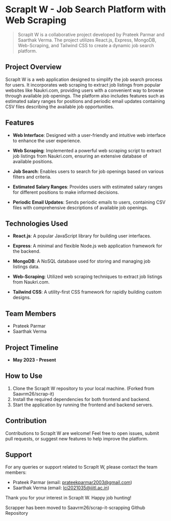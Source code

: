 # ScrapIt W - Job Search Platform with Web Scraping

> ScrapIt W is a collaborative project developed by Prateek Parmar and Saarthak Verma. The project utilizes React.js, Express, MongoDB, Web-Scraping, and Tailwind CSS to create a dynamic job search platform.

## Project Overview

ScrapIt W is a web application designed to simplify the job search process for users. It incorporates web scraping to extract job listings from popular websites like Naukri.com, providing users with a convenient way to browse through available job openings. The platform also includes features such as estimated salary ranges for positions and periodic email updates containing CSV files describing the available job opportunities.

## Features

- **Web Interface**: Designed with a user-friendly and intuitive web interface to enhance the user experience.

- **Web Scraping**: Implemented a powerful web scraping script to extract job listings from Naukri.com, ensuring an extensive database of available positions.

- **Job Search**: Enables users to search for job openings based on various filters and criteria.

- **Estimated Salary Ranges**: Provides users with estimated salary ranges for different positions to make informed decisions.

- **Periodic Email Updates**: Sends periodic emails to users, containing CSV files with comprehensive descriptions of available job openings.

## Technologies Used

- **React.js**: A popular JavaScript library for building user interfaces.

- **Express**: A minimal and flexible Node.js web application framework for the backend.

- **MongoDB**: A NoSQL database used for storing and managing job listings data.

- **Web-Scraping**: Utilized web scraping techniques to extract job listings from Naukri.com.

- **Tailwind CSS**: A utility-first CSS framework for rapidly building custom designs.

## Team Members

- Prateek Parmar
- Saarthak Verma

## Project Timeline

- **May 2023 - Present**

## How to Use

1. Clone the ScrapIt W repository to your local machine. (Forked from Saavrm26/scrap-it)
2. Install the required dependencies for both frontend and backend.
3. Start the application by running the frontend and backend servers.

## Contribution

Contributions to ScrapIt W are welcome! Feel free to open issues, submit pull requests, or suggest new features to help improve the platform.

## Support

For any queries or support related to ScrapIt W, please contact the team members:

- Prateek Parmar (email: prateekparmar2003@gmail.com)
- Saarthak Verma (email: lci2021035@iiitl.ac.in)


Thank you for your interest in ScrapIt W. Happy job hunting!


Scrapper has been moved to Saavrm26/scrap-it-scrapping Github Repository
